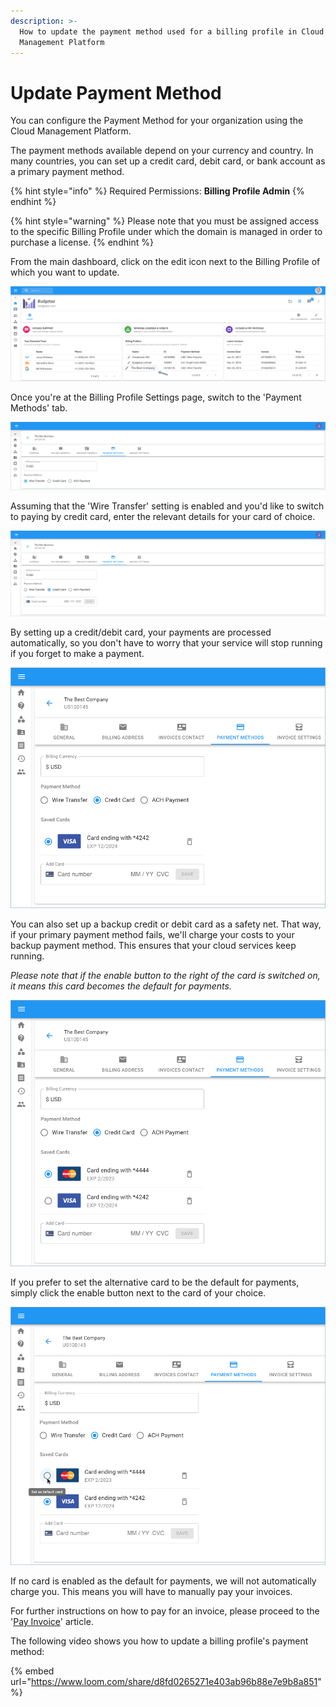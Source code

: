 ```yaml
---
description: >-
  How to update the payment method used for a billing profile in Cloud
  Management Platform
---
```


# Update Payment Method

You can configure the Payment Method for your organization using the Cloud Management Platform.

The payment methods available depend on your currency and country. In many countries, you can set up a credit card, debit card, or bank account as a primary payment method.

{% hint style="info" %}
Required Permissions: **Billing Profile Admin**
{% endhint %}

{% hint style="warning" %}
Please note that you must be assigned access to the specific Billing Profile under which the domain is managed in order to purchase a license.
{% endhint %}

From the main dashboard, click on the edit icon next to the Billing Profile of which you want to update.

![](../.gitbook/assets/update-billing-profile-2-%20%284%29%20%284%29.png)

Once you're at the Billing Profile Settings page, switch to the 'Payment Methods' tab.

![](../.gitbook/assets/payment-method-1.png)

Assuming that the 'Wire Transfer' setting is enabled and you'd like to switch to paying by credit card, enter the relevant details for your card of choice.

![](../.gitbook/assets/payment-method-2.png)

By setting up a credit/debit card, your payments are processed automatically, so you don't have to worry that your service will stop running if you forget to make a payment.

![](../.gitbook/assets/payment-method-2-1-.png)

You can also set up a backup credit or debit card as a safety net. That way, if your primary payment method fails, we'll charge your costs to your backup payment method. This ensures that your cloud services keep running.

_Please note that if the enable button to the right of the card is switched on, it means this card becomes the default for payments._ 

![](../.gitbook/assets/payment-method-4.png)

If you prefer to set the alternative card to be the default for payments, simply click the enable button next to the card of your choice.

![](../.gitbook/assets/payment-method-5.png)

If no card is enabled as the default for payments, we will not automatically charge you. This means you will have to manually pay your invoices. 

For further instructions on how to pay for an invoice, please proceed to the '[Pay Invoice](paying-invoices-with-credit-card-or-ach.md)' article.

The following video shows you how to update a billing profile's payment method:

{% embed url="https://www.loom.com/share/d8fd0265271e403ab96b88e7e9b8a851" %}

